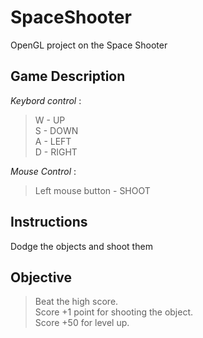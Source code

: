 # SpaceShooter

OpenGL project on the Space Shooter


## **Game Description**

*Keybord control* : 
> W - UP <br />
> S - DOWN <br />
> A - LEFT <br />
> D - RIGHT <br />
                        
*Mouse Control* : 
> Left mouse button - SHOOT
                                                                              
## **Instructions**

Dodge the objects and shoot them

## **Objective**
                      
> Beat the high score. <br />
> Score +1 point for shooting the object. <br />
> Score +50 for level up. <br />

